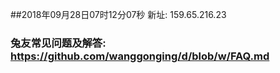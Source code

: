 ##2018年09月28日07时12分07秒 新址: 159.65.216.23
### 兔友常见问题及解答: https://github.com/wanggonging/d/blob/w/FAQ.md
